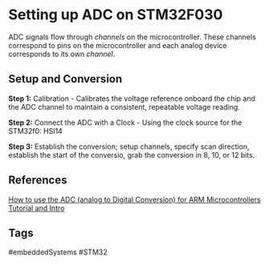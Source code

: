 # Setting up ADC on STM32F030 

ADC signals flow through *channels* on the microcontroller. These channels correspond to pins on the microcontroller and each analog device corresponds to its own *channel*.

## Setup and Conversion
**Step 1:** Calibration - Calibrates the voltage reference onboard the chip and the ADC channel to maintain a consistent, repeatable voltage reading.

**Step 2:** Connect the ADC with a Clock - Using the clock source for the STM32f0: HSI14

**Step 3:** Establish the conversion; setup channels, specify scan direction, establish the start of the conversio, grab the conversion in 8, 10, or 12 bits.

## References
[How to use the ADC (analog to Digital Conversion) for ARM Microcontrollers Tutorial and Intro](https://www.youtube.com/watch?v=Nbg0woJMc-Y&list=PL6PplMTH29SHgRPDufZhfMRoFwRAIrzOp&index=33)

## Tags
#embeddedSystems #STM32
